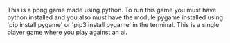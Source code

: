 This is a pong game made using python. To run this game you must have python installed and you also must have the module pygame installed using 'pip install pygame' or 'pip3 install pygame' in the terminal. This is a single player game where you play against an ai.